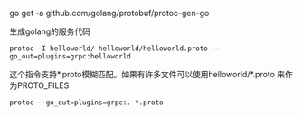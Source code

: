 go get -a github.com/golang/protobuf/protoc-gen-go


生成golang的服务代码
```
protoc -I helloworld/ helloworld/helloworld.proto --go_out=plugins=grpc:helloworld
```
这个指令支持*.proto模糊匹配。如果有许多文件可以使用helloworld/*.proto 来作为PROTO_FILES


```
protoc --go_out=plugins=grpc:. *.proto
```
